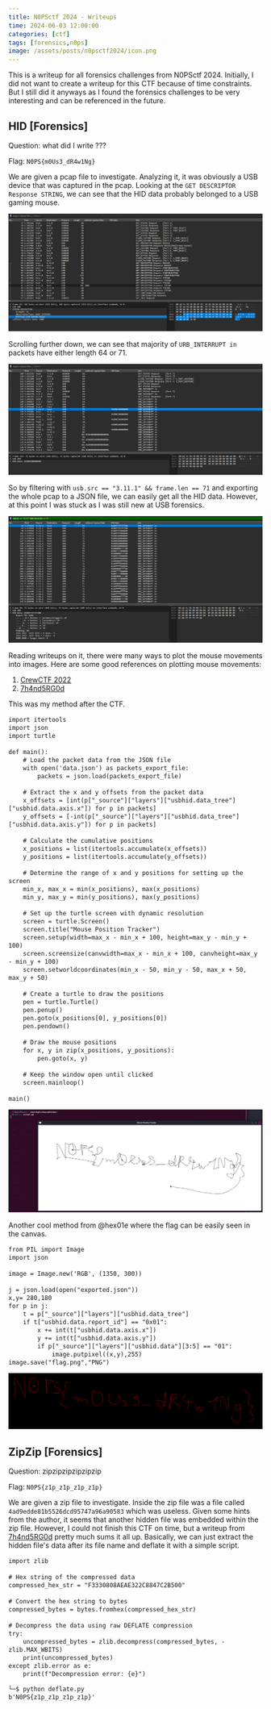 ```yaml
---
title: N0PSctf 2024 - Writeups
time: 2024-06-03 12:00:00
categories: [ctf]
tags: [forensics,n0ps]
image: /assets/posts/n0psctf2024/icon.png
---
```


This is a writeup for all forensics challenges from N0PSctf 2024. Initially, I did not want to create a writeup for this CTF because of time constraints. But I still did it anyways as I found the forensics challenges to be very interesting and can be referenced in the future.

## HID [Forensics]
Question: what did I write ???

Flag: `N0PS{m0Us3_dR4w1Ng}`

We are given a pcap file to investigate. Analyzing it, it was obviously a USB device that was captured in the pcap. Looking at the `GET DESCRIPTOR Response STRING`, we can see that the HID data probably belonged to a USB gaming mouse.

![usb1](/assets/posts/n0psctf2024/usb1.png)

Scrolling further down, we can see that majority of `URB_INTERRUPT in` packets have either length 64 or 71.

![usb2](/assets/posts/n0psctf2024/usb2.png)

So by filtering with `usb.src == "3.11.1" && frame.len == 71` and exporting the whole pcap to a JSON file, we can easily get all the HID data. However, at this point I was stuck as I was still new at USB forensics.

![usb3](/assets/posts/n0psctf2024/usb3.png)

Reading writeups on it, there were many ways to plot the mouse movements into images. Here are some good references on plotting mouse movements:

1. [CrewCTF 2022](https://github.com/xXLeoXxOne/writeups/blob/main/CrewCTF%202022/Paint.md)
2. [7h4nd5RG0d](https://github.com/7h4nd5RG0d/Forensics/blob/main/Networking/HID(USB-Mouse%20Drawing)/code.py)

This was my method after the CTF.

```
import itertools
import json
import turtle

def main():
    # Load the packet data from the JSON file
    with open('data.json') as packets_export_file:
        packets = json.load(packets_export_file)

    # Extract the x and y offsets from the packet data
    x_offsets = [int(p["_source"]["layers"]["usbhid.data_tree"]["usbhid.data.axis.x"]) for p in packets]
    y_offsets = [-int(p["_source"]["layers"]["usbhid.data_tree"]["usbhid.data.axis.y"]) for p in packets]

    # Calculate the cumulative positions
    x_positions = list(itertools.accumulate(x_offsets))
    y_positions = list(itertools.accumulate(y_offsets))

    # Determine the range of x and y positions for setting up the screen
    min_x, max_x = min(x_positions), max(x_positions)
    min_y, max_y = min(y_positions), max(y_positions)

    # Set up the turtle screen with dynamic resolution
    screen = turtle.Screen()
    screen.title("Mouse Position Tracker")
    screen.setup(width=max_x - min_x + 100, height=max_y - min_y + 100)
    screen.screensize(canvwidth=max_x - min_x + 100, canvheight=max_y - min_y + 100)
    screen.setworldcoordinates(min_x - 50, min_y - 50, max_x + 50, max_y + 50)
    
    # Create a turtle to draw the positions
    pen = turtle.Turtle()
    pen.penup()
    pen.goto(x_positions[0], y_positions[0])
    pen.pendown()

    # Draw the mouse positions
    for x, y in zip(x_positions, y_positions):
        pen.goto(x, y)

    # Keep the window open until clicked
    screen.mainloop()

main()
```

![usb4](/assets/posts/n0psctf2024/usb4.png)

Another cool method from @hex01e where the flag can be easily seen in the canvas.

```
from PIL import Image
import json

image = Image.new('RGB', (1350, 300))

j = json.load(open("exported.json"))
x,y= 280,180
for p in j:
    t = p["_source"]["layers"]["usbhid.data_tree"]
    if t["usbhid.data.report_id"] == "0x01":
        x += int(t["usbhid.data.axis.x"])
        y += int(t["usbhid.data.axis.y"])
        if p["_source"]["layers"]["usbhid.data"][3:5] == "01":
            image.putpixel((x,y),255)
image.save("flag.png","PNG")
```

![flag](/assets/posts/n0psctf2024/flag.png)

## ZipZip [Forensics]
Question: zipzipzipzipzipzip

Flag: `N0PS{z1p_z1p_z1p_z1p}`

We are given a zip file to investigate. Inside the zip file was a file called `4ad9edde81b5526dcd95747a96a90583` which was useless. Given some hints from the author, it seems that another hidden file was embedded within the zip file. However, I could not finish this CTF on time, but a writeup from [7h4nd5RG0d](https://github.com/7h4nd5RG0d/Forensics/tree/main/Steganography/zipzip(ZIP%20file%20format)) pretty much sums it all up. Basically, we can just extract the hidden file's data after its file name and deflate it with a simple script.

```
import zlib

# Hex string of the compressed data
compressed_hex_str = "F3330808AEAE322C8847C2B500"

# Convert the hex string to bytes
compressed_bytes = bytes.fromhex(compressed_hex_str)

# Decompress the data using raw DEFLATE compression
try:
    uncompressed_bytes = zlib.decompress(compressed_bytes, -zlib.MAX_WBITS)
    print(uncompressed_bytes)
except zlib.error as e:
    print(f"Decompression error: {e}")
```

```
└─$ python deflate.py 
b'N0PS{z1p_z1p_z1p_z1p}'
```
